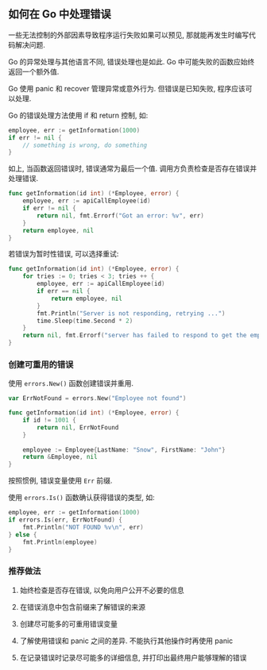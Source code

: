 ## 如何在 Go 中处理错误

一些无法控制的外部因素导致程序运行失败如果可以预见, 那就能再发生时编写代码解决问题.

Go 的异常处理与其他语言不同, 错误处理也是如此. Go 中可能失败的函数应始终返回一个额外值.

Go 使用 panic 和 recover 管理异常或意外行为. 但错误是已知失败, 程序应该可以处理.

Go 的错误处理方法使用 if 和 return 控制, 如:

```go
employee, err := getInformation(1000)
if err != nil {
    // something is wrong, do something
}
```

如上, 当函数返回错误时, 错误通常为最后一个值. 调用方负责检查是否存在错误并处理错误.

```go
func getInformation(id int) (*Employee, error) {
    employee, err := apiCallEmployee(id)
    if err != nil {
        return nil, fmt.Errorf("Got an error: %v", err)
    }
    return employee, nil
}
```

若错误为暂时性错误, 可以选择重试:

```go
func getInformation(id int) (*Employee, error) {
    for tries := 0; tries < 3; tries ++ {
        employee, err := apiCallEmployee(id)
        if err == nil {
            return employee, nil
        }
        fmt.Println("Server is not responding, retrying ...")
        time.Sleep(time.Second * 2)
    }
    return nil, fmt.Errorf("server has failed to respond to get the employee information")
}
```

### 创建可重用的错误

使用 `errors.New()` 函数创建错误并重用.

```go
var ErrNotFound = errors.New("Employee not found")

func getInformation(id int) (*Employee, error) {
    if id != 1001 {
        return nil, ErrNotFound
    }
    
    employee := Employee{LastName: "Snow", FirstName: "John"}
    return &Employee, nil
}
```

按照惯例, 错误变量使用 `Err` 前缀.

使用 `errors.Is()` 函数确认获得错误的类型, 如:

```go
employee, err := getInformation(1000)
if errors.Is(err, ErrNotFound) {
    fmt.Println("NOT FOUND %v\n", err)
} else {
    fmt.Println(employee)
}
```

### 推荐做法

1. 始终检查是否存在错误, 以免向用户公开不必要的信息

2. 在错误消息中包含前缀来了解错误的来源

3. 创建尽可能多的可重用错误变量

4. 了解使用错误和 panic 之间的差异. 不能执行其他操作时再使用 panic

5. 在记录错误时记录尽可能多的详细信息, 并打印出最终用户能够理解的错误